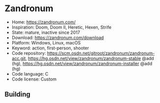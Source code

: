# Zandronum

- Home: https://zandronum.com/
- Inspiration: Doom, Doom II, Heretic, Hexen, Strife
- State: mature, inactive since 2017
- Download: https://zandronum.com/download
- Platform: Windows, Linux, macOS
- Keyword: action, first-person, shooter
- Code repository: https://scm.osdn.net/gitroot/zandronum/zandronum-acc.git, https://hg.osdn.net/view/zandronum/zandronum-stable @add (hg), https://hg.osdn.net/view/zandronum/zandronum-installer @add (hg)
- Code language: C
- Code license: Custom

## Building
